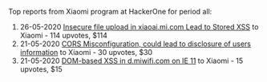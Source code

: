 Top reports from Xiaomi program at HackerOne for period all:

1. 26-05-2020 [Insecure file upload in xiaoai.mi.com Lead to Stored  XSS](https://hackerone.com/reports/882733) to Xiaomi - 114 upvotes, $114
2. 21-05-2020 [CORS Misconfiguration, could lead to disclosure of users information](https://hackerone.com/reports/879582) to Xiaomi - 30 upvotes, $30
3. 21-05-2020 [DOM-based XSS in d.miwifi.com on IE 11](https://hackerone.com/reports/879984) to Xiaomi - 15 upvotes, $15
